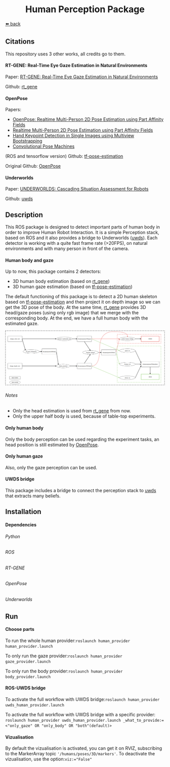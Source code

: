 <h1 align="center"> Human Perception Package </h1>

[:arrow_left: back](../../..)
## Citations
This repository uses 3 other works, all credits go to them.

#### RT-GENE: Real-Time Eye Gaze Estimation in Natural Environments
Paper: [RT-GENE: Real-Time Eye Gaze Estimation in Natural Environments](http://openaccess.thecvf.com/content_ECCV_2018/html/Tobias_Fischer_RT-GENE_Real-Time_Eye_ECCV_2018_paper.html)

Github: [rt_gene](https://github.com/Tobias-Fischer/rt_gene)


#### OpenPose
Papers:
- [OpenPose: Realtime Multi-Person 2D Pose Estimation using Part Affinity Fields](https://arxiv.org/abs/1812.08008)
- [Realtime Multi-Person 2D Pose Estimation using Part Affinity Fields](https://arxiv.org/abs/1611.08050)
- [Hand Keypoint Detection in Single Images using Multiview Bootstrapping](https://arxiv.org/abs/1704.07809)
- [Convolutional Pose Machines](https://arxiv.org/abs/1602.00134)

(ROS and tensorflow version) Github: [tf-pose-estimation](https://github.com/ildoonet/tf-pose-estimation)

Original Github: [OpenPose](https://github.com/CMU-Perceptual-Computing-Lab/openpose)

#### Underworlds
Paper: [UNDERWORLDS: Cascading Situation Assessment for Robots](https://academia.skadge.org/publis/lemaignan2018underworlds.pdf)

Github: [uwds](https://github.com/underworlds-robot/uwds)

## Description
This ROS package is designed to detect important parts of human body in order to improve Human Robot Interaction.
It is a simple Perception stack, based on ROS and it also provides a bridge to Underworlds ([uwds](https://github.com/underworlds-robot/uwds)).
Each detector is working with a quite fast frame rate (>20FPS), on natural environments and with many person in front of the camera.

#### Human body and gaze
Up to now, this package contains 2 detectors:
- 3D human body estimation (based on [rt_gene](https://github.com/Tobias-Fischer/rt_gene))
- 3D human gaze estimation (based on [tf-pose-estimation](https://github.com/ildoonet/tf-pose-estimation))

The default functioning of this package is to detect a 2D human skeleton based on [tf-pose-estimation](https://github.com/ildoonet/tf-pose-estimation) and then project it on depth image so we can get the 3D pose of the body. At the same time, [rt_gene](https://github.com/Tobias-Fischer/rt_gene) provides 3D head/gaze poses (using only rgb image) that we merge with the corresponding body. At the end, we have a full human body with the estimated gaze.

![](https://github.com/Twarz/human_provider/blob/master/misc/graph_human_provider.png)

###### Notes
- Only the head estimation is used from [rt_gene](https://github.com/Tobias-Fischer/rt_gene) from now. 
- Only the upper half body is used, because of table-top experiments.

#### Only human body
Only the body perception can be used regarding the experiment tasks, an head position is still estimated by [OpenPose](https://github.com/CMU-Perceptual-Computing-Lab/openpose).

#### Only human gaze
Also, only the gaze perception can be used.

#### UWDS bridge
This package includes a bridge to connect the perception stack to [uwds](https://github.com/underworlds-robot/uwds) that extracts many beliefs.

## Installation
#### Dependencies
###### Python
###### ROS
###### RT-GENE
###### OpenPose
###### Underworlds


## Run
#### Choose parts
To run the whole human provider:``` roslaunch human_provider human_provider.launch ```

To only run the gaze provider:``` roslaunch human_provider gaze_provider.launch ```

To only run the body provider:``` roslaunch human_provider body_provider.launch ```

#### ROS-UWDS bridge
To activate the full workflow with UWDS bridge:``` roslaunch human_provider uwds_human_provider.launch ```

To activate the full workflow with UWDS bridge with a specific provider: ``` roslaunch human_provider uwds_human_provider.launch _what_to_provide:=<"only_gaze" OR "only_body" OR "both"(default)> ```

#### Vizualisation
By default the vizualisation is activated, you can get it on RVIZ, subscribing to the MarkerArray topic ``` '/humans/poses/3D/markers' ```.
To deactivate the vizualisation, use the option:``` viz:="False" ```

